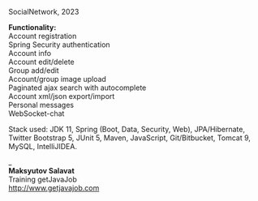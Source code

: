SocialNetwork, 2023  

**Functionality:**  
Account registration  
Spring Security authentication  
Account info  
Account edit/delete  
Group add/edit  
Account/group image upload  
Paginated ajax search with autocomplete  
Account xml/json export/import  
Personal messages  
WebSocket-chat  

Stack used:
JDK 11, Spring (Boot, Data, Security, Web), JPA/Hibernate, Twitter Bootstrap 5, JUnit 5, Maven, JavaScript, Git/Bitbucket, Tomcat 9, MySQL, IntelliJIDEA.

_  
**Maksyutov Salavat**  
Training getJavaJob  
http://www.getjavajob.com  
